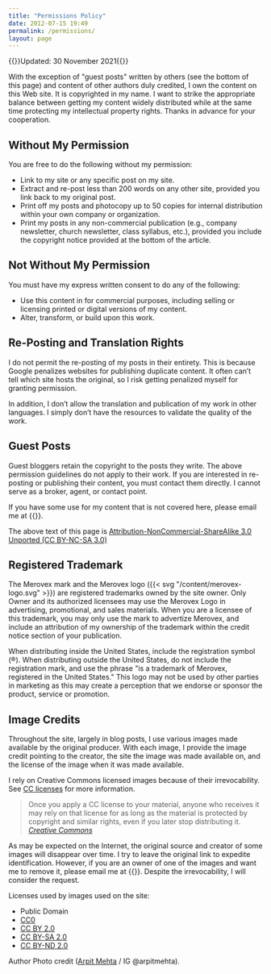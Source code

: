 ```yaml
---
title: "Permissions Policy"
date: 2012-07-15 19:49
permalink: /permissions/
layout: page
---
```

{{<alert>}}Updated: 30 November 2021{{</alert>}}

With the exception of "guest posts" written by others (see the bottom of this page) and content of other authors duly credited, I own the content on this Web site. It is copyrighted in my name. I want to strike the appropriate balance between getting my content widely distributed while at the same time protecting my intellectual property rights. Thanks in advance for your cooperation.

## Without My Permission

You are free to do the following without my permission:

   * Link to my site or any specific post on my site.
   * Extract and re-post less than 200 words on any other site, provided you link back to my original post.
   * Print off my posts and photocopy up to 50 copies for internal distribution within your own company or organization.
   * Print my posts in any non-commercial publication (e.g., company newsletter, church newsletter, class syllabus, etc.), provided you include the copyright notice provided at the bottom of the article.

## Not Without My Permission

You must have my express written consent to do any of the following:

   * Use this content in for commercial purposes, including selling or licensing printed or digital versions of my content.
   * Alter, transform, or build upon this work.

## Re-Posting and Translation Rights

I do not permit the re-posting of my posts in their entirety. This is because Google penalizes websites for publishing duplicate content. It often can’t tell which site hosts the original, so I risk getting penalized myself for granting permission.

In addition, I don’t allow the translation and publication of my work in other languages. I simply don’t have the resources to validate the quality of the work.

## Guest Posts

Guest bloggers retain the copyright to the posts they write. The above permission guidelines do not apply to their work. If you are interested in re-posting or publishing their content, you must contact them directly. I cannot serve as a broker, agent, or contact point.

If you have some use for my content that is not covered here, please email me at {{<email-obfuscation email="legal@merovex.com" subject="Site Content Use">}}.

<p>The above text of this page is <a rel="license" href="http://creativecommons.org/licenses/by-nc-sa/3.0/">Attribution-NonCommercial-ShareAlike 3.0 Unported (CC BY-NC-SA 3.0)</a></p>

## Registered Trademark

The Merovex mark and the Merovex logo ({{< svg "/content/merovex-logo.svg" >}}) are registered trademarks owned by the site owner. Only Owner and its authorized licensees may use the Merovex Logo in advertising, promotional, and sales materials. When you are a licensee of this trademark, you may only use the mark to advertize Merovex, and include an attribution of my ownership of the trademark within the credit notice section of your publication.

When distributing inside the United States, include the registration symbol (®). When distributing outside the United States, do not include the registration mark, and use the phrase "is a trademark of Merovex, registered in the United States." This logo may not be used by other parties in marketing as this may create a perception that we endorse or sponsor the product, service or promotion.

## Image Credits

Throughout the site, largely in blog posts, I use various images made available by the original producer. With each image, I provide the image credit pointing to the creator, the site the image was made available on, and the license of the image when it was made available.

I rely on Creative Commons licensed images because of their irrevocability. See [CC licenses](https://creativecommons.org/about/cclicenses/) for more information.

> Once you apply a CC license to your material, anyone who receives it may rely on that license for as long as the material is protected by copyright and similar rights, even if you later stop distributing it.
> <cite><a href="https://wiki.creativecommons.org/wiki/Considerations_for_licensors_and_licensees#Remember_the_license_may_not_be_revoked.">Creative Commons</a></cite>

As may be expected on the Internet, the original source and creator of some images will disappear over time. I try to leave the original link to expedite identification. However, if you are an owner of one of the images and want me to remove it, please email me at {{<email-obfuscation email="legal@merovex.com" subject="Image Credits">}}. Despite the irrevocability, I will consider the request.

Licenses used by images used on the site:

* Public Domain
* [CC0](https://creativecommons.org/share-your-work/public-domain/cc0/)
* [CC BY 2.0](https://creativecommons.org/licenses/by/2.0/)
* [CC BY-SA 2.0](https://creativecommons.org/licenses/by-sa/2.0/)
* [CC BY-ND 2.0](https://creativecommons.org/licenses/by-nd/2.0/)

Author Photo credit ([Arpit Mehta](https://visualsbyarpit.com) / IG @arpitmehta).